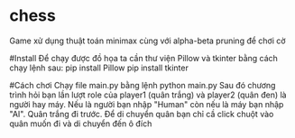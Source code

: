 # chess

Game xử dụng thuật toán minimax cùng với alpha-beta pruning để chơi cờ

#Install
Để chạy được đồ họa ta cần thư viện Pillow và tkinter bằng cách chạy lệnh sau:
pip install Pillow
pip install tkinter

#Cách chơi
Chạy file main.py bằng lệnh
python main.py
Sau đó chương trình hỏi bạn lần lượt role của player1 (quân trắng) và player2 (quân đen) là người hay máy. Nếu là người bạn nhập "Human" còn nếu là máy bạn nhập "AI". Quân trắng đi trước. Để di chuyển quân bạn chỉ cầ click chuột vào quân muốn đi và di chuyển đến ô đích
